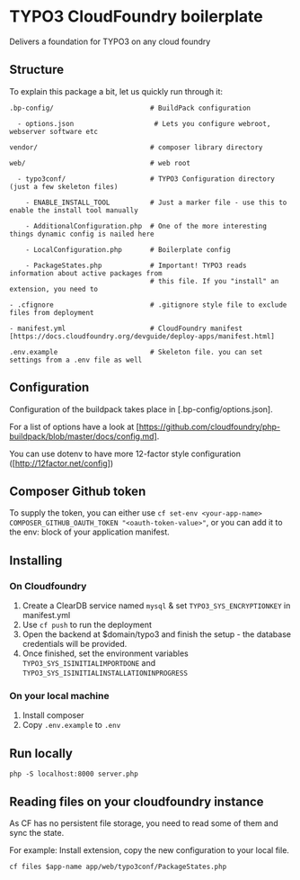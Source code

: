 # TYPO3 CloudFoundry boilerplate

Delivers a foundation for TYPO3 on any cloud foundry

## Structure

To explain this package a bit, let us quickly run through it:

```
.bp-config/                        # BuildPack configuration

  - options.json                    # Lets you configure webroot, webserver software etc

vendor/                            # composer library directory

web/                               # web root

  - typo3conf/                     # TYPO3 Configuration directory (just a few skeleton files)

    - ENABLE_INSTALL_TOOL          # Just a marker file - use this to enable the install tool manually

    - AdditionalConfiguration.php  # One of the more interesting things dynamic config is nailed here

    - LocalConfiguration.php       # Boilerplate config

    - PackageStates.php            # Important! TYPO3 reads information about active packages from
                                   # this file. If you "install" an extension, you need to

- .cfignore                        # .gitignore style file to exclude files from deployment 

- manifest.yml                     # CloudFoundry manifest [https://docs.cloudfoundry.org/devguide/deploy-apps/manifest.html] 

.env.example                       # Skeleton file. you can set settings from a .env file as well
```

## Configuration

Configuration of the buildpack takes place in [.bp-config/options.json].

For a list of options have a look at [https://github.com/cloudfoundry/php-buildpack/blob/master/docs/config.md].

You can use dotenv to have more 12-factor style configuration ([http://12factor.net/config])


## Composer Github token

To supply the token, you can either use ``cf set-env <your-app-name> COMPOSER_GITHUB_OAUTH_TOKEN "<oauth-token-value>"``, or you can add it to the env: block of your application manifest.

## Installing

### On Cloudfoundry

1. Create a ClearDB service named ``mysql`` & set ``TYPO3_SYS_ENCRYPTIONKEY`` in manifest.yml
2. Use ``cf push`` to run the deployment
3. Open the backend at $domain/typo3 and finish the setup - the database credentials will be provided.
4. Once finished, set the environment variables ``TYPO3_SYS_ISINITIALIMPORTDONE`` and ``TYPO3_SYS_ISINITIALINSTALLATIONINPROGRESS``

### On your local machine

1. Install composer
2. Copy ``.env.example`` to ``.env``

## Run locally

``php -S localhost:8000 server.php``

## Reading files on your cloudfoundry instance

As CF has no persistent file storage, you need to read some of them and sync the state.

For example: Install extension, copy the new configuration to your local file.

``cf files $app-name app/web/typo3conf/PackageStates.php``
